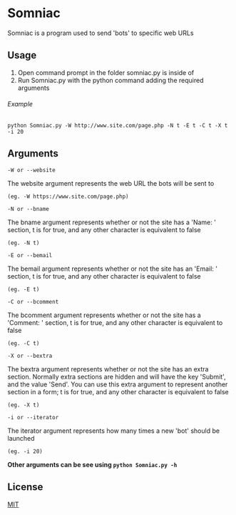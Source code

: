 # Somniac

Somniac is a program used to send 'bots' to specific web URLs

## Usage

1. Open command prompt in the folder somniac.py is inside of
2. Run Somniac.py with the python command adding the required arguments

###### Example
```dos
python Somniac.py -W http://www.site.com/page.php -N t -E t -C t -X t -i 20
```
## Arguments

```
-W or --website
```
The website argument represents the web URL the bots will be sent to 

`(eg. -W https://www.site.com/page.php)`
```
-N or --bname
```
The bname argument represents whether or not the site has a 'Name: ' section, t is for true, and any other character is equivalent to false

`(eg. -N t)`
```
-E or --bemail
```
The bemail argument represents whether or not the site has an 'Email: ' section, t is for true, and any other character is equivalent to false

`(eg. -E t)`
```
-C or --bcomment
```
The bcomment argument represents whether or not the site has a 'Comment: ' section, t is for true, and any other character is equivalent to false

`(eg. -C t)`
```
-X or --bextra
```
The bextra argument represents whether or not the site has an extra section. Normally extra sections are hidden and will have the key 'Submit', and the value 'Send'. You can use this extra argument to represent another section in a form; t is for true, and any other character is equivalent to false

`(eg. -X t)`
```
-i or --iterator
```
The iterator argument represents how many times a new 'bot' should be launched

`(eg. -i 20)`

**Other arguments can be see using `python Somniac.py -h`**
## License
[MIT](https://choosealicense.com/licenses/mit/)
